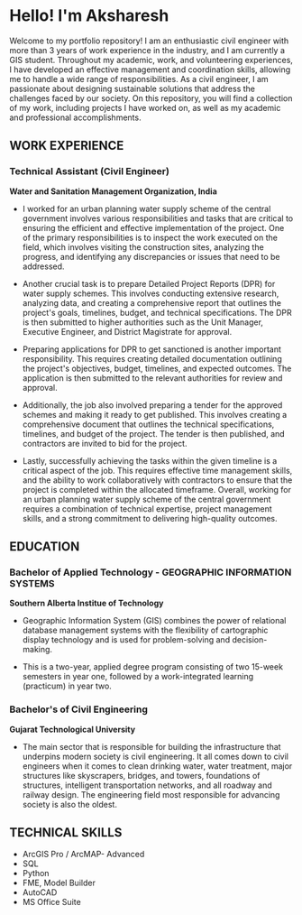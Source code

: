 # Hello! I'm Aksharesh
Welcome to my portfolio repository!  I am an enthusiastic civil engineer with more than 3 years of work experience in the industry, and I am currently a GIS student. Throughout my academic, work, and volunteering experiences, I have developed an effective management and coordination skills, allowing me to handle a wide range of responsibilities. As a civil engineer, I am passionate about designing sustainable solutions that address the challenges faced by our society. On this repository, you will find a collection of my work, including projects I have worked on, as well as my academic and professional accomplishments.

## WORK EXPERIENCE
### Technical Assistant (Civil Engineer)
**Water and Sanitation Management Organization, India**

* I worked for an urban planning water supply scheme of the central government involves various responsibilities and tasks that are critical to ensuring the efficient and effective implementation of the project. One of the primary responsibilities is to inspect the work executed on the field, which involves visiting the construction sites, analyzing the progress, and identifying any discrepancies or issues that need to be addressed.

* Another crucial task is to prepare Detailed Project Reports (DPR) for water supply schemes. This involves conducting extensive research, analyzing data, and creating a comprehensive report that outlines the project's goals, timelines, budget, and technical specifications. The DPR is then submitted to higher authorities such as the Unit Manager, Executive Engineer, and District Magistrate for approval.

* Preparing applications for DPR to get sanctioned is another important responsibility. This requires creating detailed documentation outlining the project's objectives, budget, timelines, and expected outcomes. The application is then submitted to the relevant authorities for review and approval.

* Additionally, the job also involved preparing a tender for the approved schemes and making it ready to get published. This involves creating a comprehensive document that outlines the technical specifications, timelines, and budget of the project. The tender is then published, and contractors are invited to bid for the project.

* Lastly, successfully achieving the tasks within the given timeline is a critical aspect of the job. This requires effective time management skills, and the ability to work collaboratively with contractors to ensure that the project is completed within the allocated timeframe. Overall, working for an urban planning water supply scheme of the central government requires a combination of technical expertise, project management skills, and a strong commitment to delivering high-quality outcomes.

## EDUCATION
### Bachelor of Applied Technology - GEOGRAPHIC INFORMATION SYSTEMS
**Southern Alberta Institue of Technology**
* Geographic Information System (GIS) combines the power of relational database management systems with the flexibility of cartographic display technology and is used for problem-solving and decision-making.

* This is a two-year, applied degree program consisting of two 15-week semesters in year one, followed by a work-integrated learning (practicum) in year two.

### Bachelor's of Civil Engineering
**Gujarat Technological University**
* The main sector that is responsible for building the infrastructure that underpins modern society is civil engineering. It all comes down to civil engineers when it comes to clean drinking water, water treatment, major structures like skyscrapers, bridges, and towers, foundations of structures, intelligent transportation networks, and all roadway and railway design. The engineering field most responsible for advancing society is also the oldest.

## TECHNICAL SKILLS
* ArcGIS Pro / ArcMAP- Advanced
* SQL
* Python
* FME, Model Builder
* AutoCAD
* MS Office Suite
